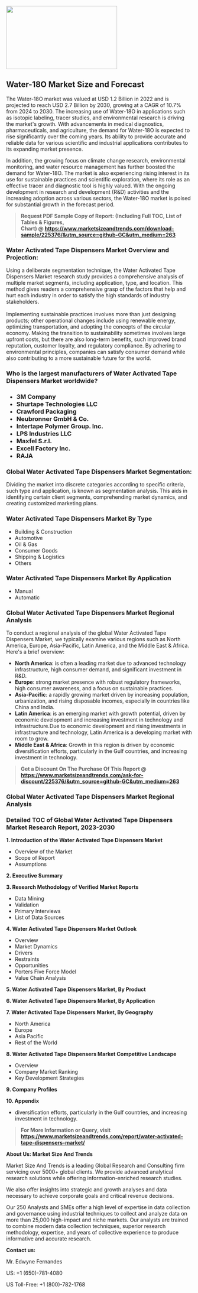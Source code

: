 <p><img class="alignnone size-medium wp-image-20088" src="https://ffe5etoiles.com/wp-content/uploads/2024/12/MST1-300x171.png" alt="" width="300" height="171" /></p><h2>Water-18O Market Size and Forecast</h2><p>The Water-18O market was valued at USD 1.2 Billion in 2022 and is projected to reach USD 2.7 Billion by 2030, growing at a CAGR of 10.7% from 2024 to 2030. The increasing use of Water-18O in applications such as isotopic labeling, tracer studies, and environmental research is driving the market's growth. With advancements in medical diagnostics, pharmaceuticals, and agriculture, the demand for Water-18O is expected to rise significantly over the coming years. Its ability to provide accurate and reliable data for various scientific and industrial applications contributes to its expanding market presence.</p><p>In addition, the growing focus on climate change research, environmental monitoring, and water resource management has further boosted the demand for Water-18O. The market is also experiencing rising interest in its use for sustainable practices and scientific exploration, where its role as an effective tracer and diagnostic tool is highly valued. With the ongoing development in research and development (R&D) activities and the increasing adoption across various sectors, the Water-18O market is poised for substantial growth in the forecast period.</p></p><blockquote id="" class=""><strong>Request PDF Sample Copy of Report: (Including Full TOC, List of Tables &amp; Figures, Chart)&nbsp;@&nbsp;<strong><a href="https://www.marketsizeandtrends.com/download-sample/225376/&utm_source=github-GC&utm_medium=263" target="_blank">https://www.marketsizeandtrends.com/download-sample/225376/&utm_source=github-GC&utm_medium=263</a></strong></strong></blockquote><h3 id="" class="">Water Activated Tape Dispensers Market&nbsp;Overview and Projection:</h3><p id="" class="">Using a deliberate segmentation technique, the Water Activated Tape Dispensers Market research study provides a comprehensive analysis of multiple market segments, including application, type, and location. This method gives readers a comprehensive grasp of the factors that help and hurt each industry in order to satisfy the high standards of industry stakeholders. <br /> <br />Implementing sustainable practices involves more than just designing products; other operational changes include using renewable energy, optimizing transportation, and adopting the concepts of the circular economy. Making the transition to sustainability sometimes involves large upfront costs, but there are also long-term benefits, such improved brand reputation, customer loyalty, and regulatory compliance. By adhering to environmental principles, companies can satisfy consumer demand while also contributing to a more sustainable future for the world.</p><h3 id="" class="">Who is the largest manufacturers of&nbsp;Water Activated Tape Dispensers Market worldwide?</h3><h3 class=""><p><ul><li>3M Company </li><li> Shurtape Technologies LLC </li><li> Crawford Packaging </li><li> Neubronner GmbH & Co. </li><li> Intertape Polymer Group. Inc. </li><li> LPS Industries LLC </li><li> Maxfel S.r.l. </li><li> Excell Factory Inc. </li><li> RAJA</li></ul></p></h3><h3 id="" class="">Global&nbsp;Water Activated Tape Dispensers Market Segmentation:</h3><p id="" class="">Dividing the market into discrete categories according to specific criteria, such type and application, is known as segmentation analysis. This aids in identifying certain client segments, comprehending market dynamics, and creating customized marketing plans.</p><h3 id="" class="">Water Activated Tape Dispensers Market&nbsp;By Type</h3><p><p><ul><li>Building & Construction</li><li> Automotive</li><li> Oil & Gas</li><li> Consumer Goods</li><li> Shipping & Logistics</li><li> Others</p></li></ul></p></p><h3 id="" class="">Water Activated Tape Dispensers Market&nbsp;By Application</h3><p class=""><p><ul><li>Manual</li><li> Automatic</li></ul></p></p><h3 id="" class="">Global Water Activated Tape Dispensers Market Regional Analysis</h3><p id="" class="">To conduct a regional analysis of the global Water Activated Tape Dispensers Market, we typically examine various regions such as North America, Europe, Asia-Pacific, Latin America, and the Middle East &amp; Africa. Here's a brief overview:</p><ul><li><strong>North America</strong>: is often a leading market due to advanced technology infrastructure, high consumer demand, and significant investment in R&amp;D.</li><li><strong>Europe</strong>: strong market presence with robust regulatory frameworks, high consumer awareness, and a focus on sustainable practices.</li><li><strong>Asia-Pacific</strong>: a rapidly growing market driven by increasing population, urbanization, and rising disposable incomes, especially in countries like China and India.</li><li><strong>Latin America</strong>: is an emerging market with growth potential, driven by economic development and increasing investment in technology and infrastructure.Due to economic development and rising investments in infrastructure and technology, Latin America is a developing market with room to grow.</li><li><strong>Middle East &amp; Africa</strong>: Growth in this region is driven by economic diversification efforts, particularly in the Gulf countries, and increasing investment in technology.</li></ul><blockquote id="" class=""><strong>Get a Discount On The Purchase Of This Report @ <strong><a href="https://www.marketsizeandtrends.com/ask-for-discount/225376/&utm_source=github-GC&utm_medium=263" target="_blank">https://www.marketsizeandtrends.com/ask-for-discount/225376/&utm_source=github-GC&utm_medium=263</a></strong></strong></blockquote><h3 id="" class="">Global Water Activated Tape Dispensers Market Regional Analysis</h3><h3 id="" class="">Detailed TOC of Global Water Activated Tape Dispensers Market Research Report, 2023-2030</h3><p id="" class=""><strong>1. Introduction of the Water Activated Tape Dispensers Market</strong></p><ul><li>Overview of the Market</li><li>Scope of Report</li><li>Assumptions</li></ul><p id="" class=""><strong>2. Executive Summary</strong></p><p id="" class=""><strong>3. Research Methodology of Verified Market Reports</strong></p><ul><li>Data Mining</li><li>Validation</li><li>Primary Interviews</li><li>List of Data Sources</li></ul><p id="" class=""><strong>4. Water Activated Tape Dispensers Market Outlook</strong></p><ul><li>Overview</li><li>Market Dynamics</li><li>Drivers</li><li>Restraints</li><li>Opportunities</li><li>Porters Five Force Model</li><li>Value Chain Analysis</li></ul><p id="" class=""><strong>5. Water Activated Tape Dispensers Market, By Product</strong></p><p id="" class=""><strong>6. Water Activated Tape Dispensers Market, By Application</strong></p><p id="" class=""><strong>7. Water Activated Tape Dispensers Market, By Geography</strong></p><ul><li>North America</li><li>Europe</li><li>Asia Pacific</li><li>Rest of the World</li></ul><p id="" class=""><strong>8. Water Activated Tape Dispensers Market Competitive Landscape</strong></p><ul><li>Overview</li><li>Company Market Ranking</li><li>Key Development Strategies</li></ul><p id="" class=""><strong>9. Company Profiles</strong></p><p id="" class=""><strong>10. Appendix</strong></p><ul><li>diversification efforts, particularly in the Gulf countries, and increasing investment in technology.</li></ul><blockquote id="" class=""><strong>For More Information or Query, visit <strong><strong><a href="https://www.marketsizeandtrends.com/report/water-activated-tape-dispensers-market/" target="_blank">https://www.marketsizeandtrends.com/report/water-activated-tape-dispensers-market/</a></strong></strong></strong></blockquote><p id="" class=""><strong>About Us: Market Size And Trends</strong></p><p id="" class="">Market Size And Trends is a leading Global Research and Consulting firm servicing over 5000+ global clients. We provide advanced analytical research solutions while offering information-enriched research studies.</p><p id="" class="">We also offer insights into strategic and growth analyses and data necessary to achieve corporate goals and critical revenue decisions.</p><p id="" class="">Our 250 Analysts and SMEs offer a high level of expertise in data collection and governance using industrial techniques to collect and analyze data on more than 25,000 high-impact and niche markets. Our analysts are trained to combine modern data collection techniques, superior research methodology, expertise, and years of collective experience to produce informative and accurate research.</p><p id="" class=""><strong>Contact us:</strong></p><p id="" class="">Mr. Edwyne Fernandes</p><p id="" class="">US: +1 (650)-781-4080</p><p id="" class="">US Toll-Free: +1 (800)-782-1768</p>
